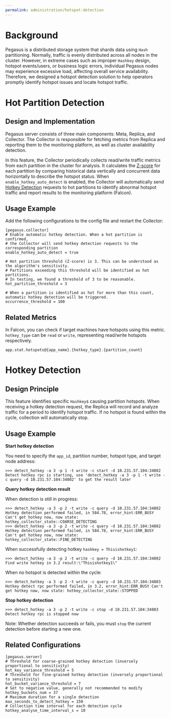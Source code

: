 ```yaml
---
permalink: administration/hotspot-detection
---
```


# Background
Pegasus is a distributed storage system that shards data using `Hash` partitioning. Normally, traffic is evenly distributed across all nodes in the cluster. However, in extreme cases such as improper `Hashkey` design, hotspot events/users, or business logic errors, individual Pegasus nodes may experience excessive load, affecting overall service availability. Therefore, we designed a hotspot detection solution to help operators promptly identify hotspot issues and locate hotspot traffic.

# Hot Partition Detection

## Design and Implementation
Pegasus server consists of three main components: Meta, Replica, and Collector. The Collector is responsible for fetching metrics from Replica and reporting them to the monitoring platform, as well as cluster availability detection.

In this feature, the Collector periodically collects read/write traffic metrics from each partition in the cluster for analysis. It calculates the [Z-score](https://en.wikipedia.org/wiki/Standard_score) for each partition by comparing historical data vertically and concurrent data horizontally to describe the hotspot status. When `enable_hotkey_auto_detect` is enabled, the Collector will automatically send [Hotkey Detection](#hotkey-detection) requests to hot partitions to identify abnormal hotspot traffic and report results to the monitoring platform (Falcon).

## Usage Example
Add the following configurations to the config file and restart the Collector:
```shell
[pegasus.collector]
# Enable automatic hotkey detection. When a hot partition is confirmed,
# the Collector will send hotkey detection requests to the corresponding partition
enable_hotkey_auto_detect = true

# Hot partition threshold (Z-score) is 3. This can be understood as the algorithm's sensitivity.
# Partitions exceeding this threshold will be identified as hot partitions.
# In testing, we found a threshold of 3 to be reasonable.
hot_partition_threshold = 3

# When a partition is identified as hot for more than this count, automatic hotkey detection will be triggered.
occurrence_threshold = 100
```

## Related Metrics

In Falcon, you can check if target machines have hotspots using this metric. `hotkey_type` can be `read` or `write`, representing read/write hotspots respectively.

```
app.stat.hotspots@{app_name}.{hotkey_type}.{partition_count}
```

# Hotkey Detection
## Design Principle
This feature identifies specific `Hashkey`s causing partition hotspots. When receiving a hotkey detection request, the Replica will record and analyze traffic for a period to identify hotspot traffic. If no hotspot is found within the cycle, collection will automatically stop.

## Usage Example
**Start hotkey detection**

You need to specify the `app_id`, partition number, hotspot type, and target node address:
```
>>> detect_hotkey -a 3 -p 1 -t write -c start -d 10.231.57.104:34802
Detect hotkey rpc is starting, use 'detect_hotkey -a 3 -p 1 -t write -c query -d 10.231.57.104:34802' to get the result later
```

**Query hotkey detection result**

When detection is still in progress:
```
>>> detect_hotkey -a 3 -p 2 -t write -c query -d 10.231.57.104:34802
Hotkey detection performed failed, in 584.78, error_hint:ERR_BUSY Can't get hotkey now, now state: hotkey_collector_state::COARSE_DETECTING
>>> detect_hotkey -a 3 -p 2 -t write -c query -d 10.231.57.104:34802
Hotkey detection performed failed, in 584.78, error_hint:ERR_BUSY Can't get hotkey now, now state: hotkey_collector_state::FINE_DETECTING
```

When successfully detecting hotkey `hashkey = Thisishotkey1`:
```
>>> detect_hotkey -a 3 -p 2 -t write -c query -d 10.231.57.104:34802
Find write hotkey in 3.2 result:\"Thisishotkey1\"
```

When no hotspot is detected within the cycle:
```
>>> detect_hotkey -a 3 -p 2 -t write -c query -d 10.231.57.104:34803
Hotkey detect rpc performed failed, in 3.2, error_hint:ERR_BUSY Can't get hotkey now, now state: hotkey_collector_state::STOPPED
```

**Stop hotkey detection**
```
>>> detect_hotkey -a 3 -p 2 -t write -c stop -d 10.231.57.104:34803
Detect hotkey rpc is stopped now
```
Note: Whether detection succeeds or fails, you must `stop` the current detection before starting a new one.

## Related Configurations
```shell
[pegasus.server]
# Threshold for coarse-grained hotkey detection (inversely proportional to sensitivity)
hot_key_variance_threshold = 5
# Threshold for fine-grained hotkey detection (inversely proportional to sensitivity)
hot_bucket_variance_threshold = 7
# Set to negative value, generally not recommended to modify
hotkey_buckets_num = 37
# Maximum duration for a single detection
max_seconds_to_detect_hotkey = 150
# Collection time interval for each detection cycle
hotkey_analyse_time_interval_s = 10
```
